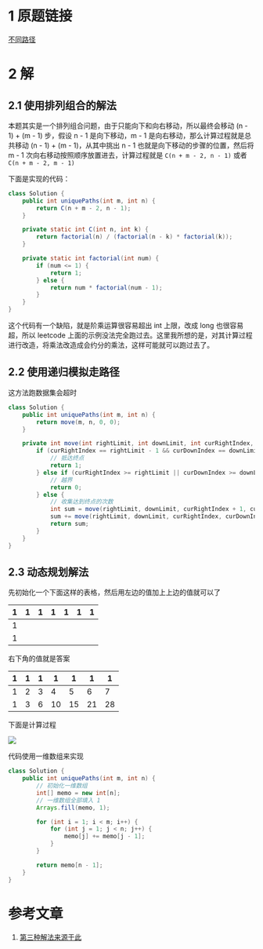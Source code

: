 # 1 原题链接

[不同路径](https://leetcode-cn.com/problems/unique-paths/)

# 2 解

## 2.1 使用排列组合的解法

本题其实是一个排列组合问题，由于只能向下和向右移动，所以最终会移动 (n - 1) + (m - 1) 步，假设 n - 1 是向下移动，m - 1 是向右移动，那么计算过程就是总共移动 (n - 1) + (m - 1)，从其中挑出 n - 1 也就是向下移动的步骤的位置，然后将 m - 1 次向右移动按照顺序放置进去，计算过程就是 `C(n + m - 2, n - 1)` 或者 `C(n + m - 2, m - 1)`

下面是实现的代码：

```java
class Solution {
    public int uniquePaths(int m, int n) {
        return C(n + m - 2, n - 1);
    }

    private static int C(int n, int k) {
        return factorial(n) / (factorial(n - k) * factorial(k));
    }

    private static int factorial(int num) {
        if (num <= 1) {
            return 1;
        } else {
            return num * factorial(num - 1);
        }
    }
}
```

这个代码有一个缺陷，就是阶乘运算很容易超出 int 上限，改成 long 也很容易超，所以 leetcode 上面的示例没法完全跑过去。这里我所想的是，对其计算过程进行改造，将乘法改造成会约分的乘法，这样可能就可以跑过去了。

## 2.2 使用递归模拟走路径

这方法跑数据集会超时

```java
class Solution {
    public int uniquePaths(int m, int n) {
        return move(m, n, 0, 0);
    }

    private int move(int rightLimit, int downLimit, int curRightIndex, int curDownIndex) {
        if (curRightIndex == rightLimit - 1 && curDownIndex == downLimit - 1) {
            // 抵达终点
            return 1;
        } else if (curRightIndex >= rightLimit || curDownIndex >= downLimit) {
            // 越界
            return 0;
        } else {
            // 收集达到终点的次数
            int sum = move(rightLimit, downLimit, curRightIndex + 1, curDownIndex);
            sum += move(rightLimit, downLimit, curRightIndex, curDownIndex + 1);
            return sum;
        }
    }
}
```

## 2.3 动态规划解法

先初始化一个下面这样的表格，然后用左边的值加上上边的值就可以了

| 1   | 1   | 1   | 1   | 1   | 1   | 1   |
| --- | --- | --- | --- | --- | --- | --- |
| 1   |     |     |     |     |     |     |
| 1   |     |     |     |     |     |     |

右下角的值就是答案

| 1   | 1   | 1   | 1   | 1   | 1   | 1   |
| --- | --- | --- | --- | --- | --- | --- |
| 1   | 2   | 3   | 4   | 5   | 6   | 7   |
| 1   | 3   | 6   | 10  | 15  | 21  | 28  |

下面是计算过程

![](/hub/2020/February/1.png)

代码使用一维数组来实现

```java
class Solution {
    public int uniquePaths(int m, int n) {
        // 初始化一维数组
        int[] memo = new int[n];
        // 一维数组全部填入 1
        Arrays.fill(memo, 1);

        for (int i = 1; i < m; i++) {
            for (int j = 1; j < n; j++) {
                memo[j] += memo[j - 1];
            }
        }

        return memo[n - 1];
    }
}
```

# 参考文章

1. [第三种解法来源于此](https://leetcode-cn.com/problems/unique-paths/solution/xiao-xue-ti-java-by-biyu_leetcode/)